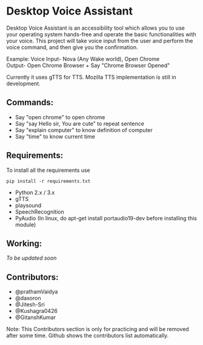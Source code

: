 # Desktop Voice Assistant

Desktop Voice Assistant is an accessibility tool which allows you to use your operating system hands-free and operate the basic functionalities with your voice. 
This project will take voice input from the user and perform the voice command, and then give you the confirmation.

Example:
Voice Input- Nova (Any Wake world), Open Chrome   
Output- Open Chrome Browser + Say "Chrome Browser Opened"


Currently it uses gTTS for TTS. Mozilla TTS implementation is still in development.


Commands: 
-------------------------------------------------------------------------------------------------------------------------------------------------------------------

  - Say "open chrome" to open chrome
  - Say "say Hello sir, You are cute" to repeat sentence
  - Say "explain computer" to know definition of computer
  - Say "time" to know current time



Requirements: 
-----------------------------------------------------------------------------------------------------------------------------------------------------------------------------------

To install all the requirements use
   
    pip install -r requirements.txt


- Python 2.x / 3.x
- gTTS
- playsound
- SpeechRecognition
- PyAudio (In linux, do apt-get install portaudio19-dev before installing this module)

Working: 
-------------------------------------------------------------------------------------------------------------------------------------------------------------------

  *To be updated soon*


Contributors:
-----------------------------------------------------------------------------------------------------------------------------------------------------------------------------------


+ @prathamVaidya
+ @daxoron
+ @Jitesh-Sri
+ @Kushagra0426
+ @GitanshKumar




Note: This Contributors section is only for practicing and will be removed after some time. Github shows the contributors list automatically.

